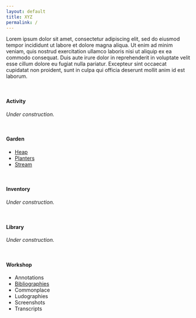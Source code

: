```yaml
---
layout: default
title: XYZ
permalink: /
---
```


Lorem ipsum dolor sit amet, consectetur adipiscing elit, sed do eiusmod tempor incididunt ut labore et dolore magna aliqua. Ut enim ad minim veniam, quis nostrud exercitation ullamco laboris nisi ut aliquip ex ea commodo consequat. Duis aute irure dolor in reprehenderit in voluptate velit esse cillum dolore eu fugiat nulla pariatur. Excepteur sint occaecat cupidatat non proident, sunt in culpa qui officia deserunt mollit anim id est laborum.

<br>


#### Activity

*Under construction.*

<br>


#### Garden

* [Heap](/heap/)
* [Planters](/planters/)
* [Stream](/stream/)

<br>


#### Inventory

*Under construction.*

<br>


#### Library

*Under construction.*

<br>


#### Workshop

* Annotations
* [Bibliographies](/bibliographies/)
* Commonplace
* Ludographies
* Screenshots
* Transcripts
